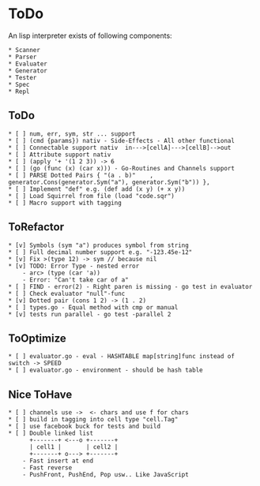 # ToDo

An lisp interpreter exists of following components:

	* Scanner
	* Parser
	* Evaluater
	* Generator
	* Tester
	* Spec
	* Repl
	
## ToDo

	* [ ] num, err, sym, str ... support
    * [ ] (cmd {params}) nativ - Side-Effects - All other functional
	* [ ] Connectable support nativ  in--->[cellA]--->[cellB]-->out
	* [ ] Attribute support nativ
	* [ ] (apply '+ '(1 2 3)) -> 6
	* [ ] (go (func (x) (car x))) - Go-Routines and Channels support
	* [ ] PARSE Dotted Pairs { "(a . b)"	, generator.Cons(generator.Sym("a"), generator.Sym("b")) },
	* [ ] Implement "def" e.g. (def add (x y) (+ x y))
    * [ ] Load Squirrel from file (load "code.sqr")
	* [ ] Macro support with tagging	
	
## ToRefactor

	* [v] Symbols (sym "a") produces symbol from string
	* [ ] Full decimal number support e.g. "-123.45e-12"
	* [v] Fix >(type 12) -> sym // because nil
	* [v] TODO: Error Type - nested error
		- arc> (type (car 'a))
		- Error: "Can't take car of a"
	* [ ] FIND - error(2) - Right paren is missing - go test in evaluator
    * [ ] Check evaluator "null"-func
	* [v] Dotted pair (cons 1 2) -> (1 . 2)
	* [ ] types.go - Equal method with cmp or manual
	* [v] tests run parallel - go test -parallel 2

## ToOptimize

	* [ ] evaluator.go - eval - HASHTABLE map[string]func instead of switch -> SPEED
	* [ ] evaluator.go - environment - should be hash table
	
## Nice ToHave
	
	* [ ] channels use ->  <- chars and use f for chars
	* [ ] build in tagging into cell type "cell.Tag"
	* [ ] use facebook buck for tests and build
	* [ ] Double linked list
	  	  +-------+ <---o +-------+
  		  | cell1 | 	  | cell2 |
 		  +-------+ o---> +-------+
		- Fast insert at end
		- Fast reverse 
		- PushFront, PushEnd, Pop usw.. Like JavaScript
		

